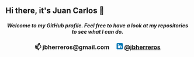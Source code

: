 ## Hi there, it's Juan Carlos 👋

<h5 align="center"> Welcome to my GitHub profile. Feel free to have a look at my repositories to see what I can do. </h6>

<h3 align="center">📫 jbherreros@gmail.com&nbsp;&nbsp;&nbsp;&nbsp;
<img src="linkedin.png"  width="17" height="17">&nbsp;<a href="https://www.linkedin.com/in/jbherreros/">@jbherreros</a></h3>
